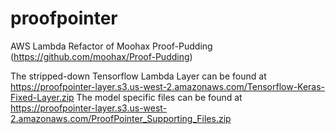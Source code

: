 # proofpointer
AWS Lambda Refactor of Moohax Proof-Pudding (https://github.com/moohax/Proof-Pudding) 


The stripped-down Tensorflow Lambda Layer can be found at https://proofpointer-layer.s3.us-west-2.amazonaws.com/Tensorflow-Keras-Fixed-Layer.zip
The model specific files can be found at https://proofpointer-layer.s3.us-west-2.amazonaws.com/ProofPointer_Supporting_Files.zip
